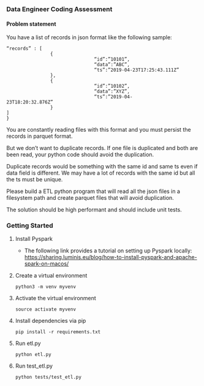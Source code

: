 ### Data Engineer Coding Assessment

#### Problem statement 
You have a list of records in json format like the following sample:
    
```{
“records” : [
                {
                                “id”:”10101”,
                                “data”:”ABC”,
                                “ts”:”2019-04-23T17:25:43.111Z”
                },
                {
                                “id”:”10102”,
                                “data”:”XYZ”,
                                “ts”:”2019-04-23T18:20:32.876Z”                            
                }
]
}
```


You are constantly reading files with this format and you must persist the records in parquet format.

But we don’t want to duplicate records. If one file is duplicated and both are been read, your python code should avoid the duplication. 

Duplicate records would be something with the same id and same ts even if data field is different. We may have a lot of records with the same id but all the ts must be unique.

Please build a ETL python program that will read all the json files in a filesystem path and create parquet files that will avoid duplication.

The solution should be high performant and should include unit tests.

### Getting Started 
1. Install Pyspark
    * The following link provides a tutorial on setting up Pyspark locally: https://sharing.luminis.eu/blog/how-to-install-pyspark-and-apache-spark-on-macos/

2. Create a virtual environment 

    ```python3 -m venv myvenv```
3. Activate the virtual environment

    ```source activate myvenv```
    
4. Install dependencies via pip 

    ```pip install -r requirements.txt```
    
5. Run etl.py

    ```python etl.py```
6. Run test_etl.py

    ```python tests/test_etl.py```
 


